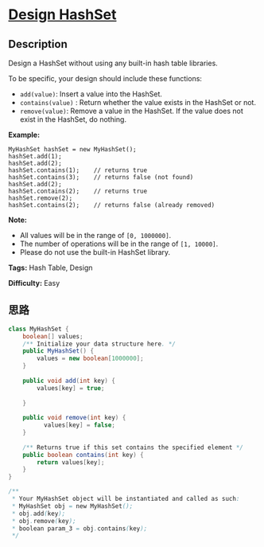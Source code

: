 # [Design HashSet][title]

## Description

Design a HashSet without using any built-in hash table libraries.

To be specific, your design should include these functions:

* `add(value)`: Insert a value into the HashSet. 
* `contains(value)` : Return whether the value exists in the HashSet or not.
* `remove(value)`: Remove a value in the HashSet. If the value does not exist in the HashSet, do nothing.

**Example:**

```
MyHashSet hashSet = new MyHashSet();
hashSet.add(1); 
hashSet.add(2);         
hashSet.contains(1);    // returns true
hashSet.contains(3);    // returns false (not found)
hashSet.add(2);          
hashSet.contains(2);    // returns true
hashSet.remove(2);          
hashSet.contains(2);    // returns false (already removed)
```

**Note:**

* All values will be in the range of `[0, 1000000]`.
* The number of operations will be in the range of `[1, 10000]`.
* Please do not use the built-in HashSet library.

**Tags:** Hash Table, Design

**Difficulty:** Easy

## 思路

``` java
class MyHashSet {
    boolean[] values;
    /** Initialize your data structure here. */
    public MyHashSet() {
        values = new boolean[1000000];
    }
    
    public void add(int key) {
        values[key] = true;
        
    }
    
    public void remove(int key) {
          values[key] = false;
    }
    
    /** Returns true if this set contains the specified element */
    public boolean contains(int key) {
        return values[key];
    }
}

/**
 * Your MyHashSet object will be instantiated and called as such:
 * MyHashSet obj = new MyHashSet();
 * obj.add(key);
 * obj.remove(key);
 * boolean param_3 = obj.contains(key);
 */
```

[title]: https://leetcode.com/problems/design-hashset
